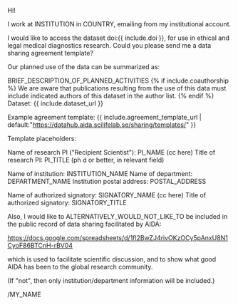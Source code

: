 Hi!

I work at INSTITUTION in COUNTRY, emailing from my institutional account.

I would like to access the dataset doi:{{ include.doi }}, for use in ethical and legal medical diagnostics research. Could you please send me a data sharing agreement template?

Our planned use of the data can be summarized as:

BRIEF_DESCRIPTION_OF_PLANNED_ACTIVITIES
{% if include.coauthorship %}
We are aware that publications resulting from the use of this data must include indicated authors of this dataset in the author list.
{% endif %}
Dataset: {{ include.dataset_url }}

Example agreement template: {{ include.agreement_template_url | default:"https://datahub.aida.scilifelab.se/sharing/templates/" }}

Template placeholders:

Name of research PI ("Recipient Scientist"): PI_NAME (cc here)
Title of research PI: PI_TITLE (ph d or better, in relevant field)

Name of institution: INSTITUTION_NAME
Name of department: DEPARTMENT_NAME
Institution postal address: POSTAL_ADDRESS

Name of authorized signatory: SIGNATORY_NAME (cc here)
Title of authorized signatory: SIGNATORY_TITLE

Also, I would like to ALTERNATIVELY_WOULD_NOT_LIKE_TO be included in the public record of data sharing facilitated by AIDA:

https://docs.google.com/spreadsheets/d/1fl2BwZJ4rivOKzOCy5pAnxU8N1CyoF86BTCnH-rBV04

which is used to facilitate scientific discussion, and to show what good AIDA has been to the global research community.

(If "not", then only institution/department information will be included.)

/MY_NAME
